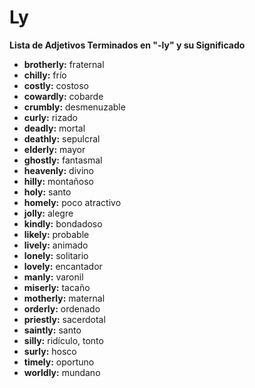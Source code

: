 # Ly



**Lista de Adjetivos Terminados en "-ly" y su Significado**


*   **brotherly:** fraternal
*   **chilly:** frío
*   **costly:** costoso
*   **cowardly:** cobarde
*   **crumbly:** desmenuzable
*   **curly:** rizado
*   **deadly:** mortal
*   **deathly:** sepulcral
*   **elderly:** mayor
*   **ghostly:** fantasmal
*   **heavenly:** divino
*   **hilly:** montañoso
*   **holy:** santo
*   **homely:** poco atractivo
*   **jolly:** alegre
*   **kindly:** bondadoso
*   **likely:** probable
*   **lively:** animado
*   **lonely:** solitario
*   **lovely:** encantador
*   **manly:** varonil
*   **miserly:** tacaño
*   **motherly:** maternal
*   **orderly:** ordenado
*   **priestly:** sacerdotal
*   **saintly:** santo
*   **silly:** ridículo, tonto
*   **surly:** hosco
*   **timely:** oportuno
*   **worldly:** mundano
